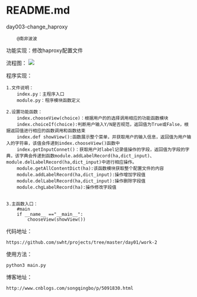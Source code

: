 # README.md #

day003-change_haproxy

		@南非波波

功能实现：修改haproxy配置文件

流程图：
![](http://i.imgur.com/JIm5ndl.jpg)

程序实现：

	1.文件说明：
		index.py：主程序入口
		module.py：程序模块函数定义

	2.设置功能函数：
		index.chooseView(choice)：根据用户的的选择调用相应的功能函数模块
		index.choiceIf(choice):判断用户输入Y/N是否规范，返回值为True或False，根据返回值进行相应的函数调用和函数结束
		index.def showView():函数展示整个菜单，并获取用户的输入信息，返回值为用户输入的字符串，该值会传递到index.chooseView()函数中
		index.getInputConnet()：获取用户对label记录值操作的字段，返回值为字段的字典，该字典会传递到函数module.addLabelRecord(ha,dict_input)、module.delLabelRecord(ha,dict_input)中进行相应操作。
		module.getAllContentDict(ha):该函数模块获取整个配置文件的内容
		module.addLabelRecord(ha,dict_input):操作增加字段值
		module.delLabelRecord(ha,dict_input):操作删除字段值
		module.chgLabelRecord(ha):操作修改字段值		


	3.主函数入口：
		#main
		if __name__ =="__main__":
		    chooseView(showView())

代码地址：

	https://github.com/swht/projects/tree/master/day01/work-2

使用方法：

	python3 main.py

博客地址：

	http://www.cnblogs.com/songqingbo/p/5091830.html